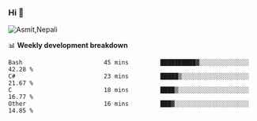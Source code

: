 ### Hi 👋

![Asmit,Nepali](https://media.giphy.com/media/L8K62iTDkzGX6/giphy.gif)
<!--
**asmit99nepali/asmit99nepali** is a ✨ _special_ ✨ repository because its `README.md` (this file) appears on your GitHub profile.

Here are some ideas to get you started:

- 🔭 I’m currently working on ...
- 🌱 I’m currently learning ...
- 👯 I’m looking to collaborate on ...
- 🤔 I’m looking for help with ...
- 💬 Ask me about ...
- 📫 How to reach me: ...
- 😄 Pronouns: ...
- ⚡ Fun fact: ...
-->


📊 **Weekly development breakdown**
<!--START_SECTION:waka-->

```text
Bash                       45 mins         ██████████▓░░░░░░░░░░░░░░   42.28 %
C#                         23 mins         █████▒░░░░░░░░░░░░░░░░░░░   21.67 %
C                          18 mins         ████▒░░░░░░░░░░░░░░░░░░░░   16.77 %
Other                      16 mins         ███▓░░░░░░░░░░░░░░░░░░░░░   14.85 %
```

<!--END_SECTION:waka-->

